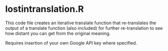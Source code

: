 # lostintranslation.R

This code file creates an iterative translate function that re-translates the output of a translate function (also included) for further re-translation to see how distant you can get from the original meaning. 

Requires insertion of your own Google API key where specified. 
